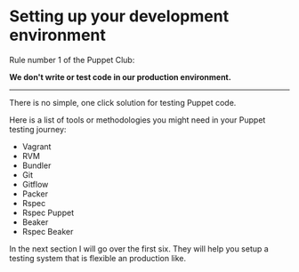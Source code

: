 # Setting up your development environment

Rule number 1 of the Puppet Club:

**We don't write or test code in our production environment.**


---

There is no simple, one click solution for testing Puppet code. 

Here is a list of tools or methodologies you might need in your Puppet testing journey:

* Vagrant
* RVM
* Bundler
* Git
* Gitflow
* Packer
* Rspec
* Rspec Puppet
* Beaker
* Rspec Beaker

In the next section I will go over the first six. They will help you setup a testing system that is flexible an production like.